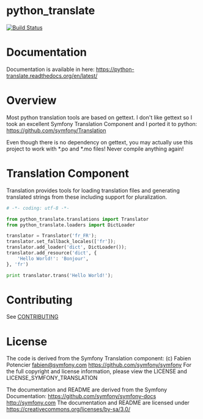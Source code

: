 python_translate
=====================
[![Build Status](https://travis-ci.org/adamziel/python_translate.svg?branch=master)](https://travis-ci.org/adamziel/python_translate)


Documentation
=====================

Documentation is available in here:
https://python-translate.readthedocs.org/en/latest/


Overview
=====================

Most python translation tools are based on gettext. I don't like gettext so
I took an excellent Symfony Translation Component and I ported it to python:
https://github.com/symfony/Translation

Even though there is no dependency on gettext, you may actually use this
project to work with *.po and *.mo files! Never compile anything again!


Translation Component
=====================

Translation provides tools for loading translation files and generating
translated strings from these including support for pluralization.

```python
# -*- coding: utf-8 -*-

from python_translate.translations import Translator
from python_translate.loaders import DictLoader

translator = Translator('fr_FR');
translator.set_fallback_locales(['fr']);
translator.add_loader('dict', DictLoader());
translator.add_resource('dict', {
    'Hello World!': 'Bonjour',
}, 'fr')

print translator.trans('Hello World!');
```


Contributing
============

See [CONTRIBUTING](https://github.com/adamziel/django_translate/tree/master/CONTRIBUTING)


License
=======

The code is derived from the Symfony Translation component:
(c) Fabien Potencier <fabien@symfony.com>
https://github.com/symfony/symfony
For the full copyright and license information, please view the LICENSE and LICENSE_SYMFONY_TRANSLATION

The documentation and README are derived from the Symfony Documentation:
https://github.com/symfony/symfony-docs
http://symfony.com
The documentation and README are licensed under https://creativecommons.org/licenses/by-sa/3.0/



